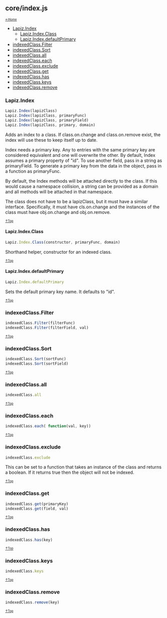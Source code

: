 ## core/index.js<a name="__top"></a>

<sub><sup>[&larr;Home](index.md)</sup></sub>

* [Lapiz.Index](#Lapiz.Index)
  * [Lapiz.Index.Class](#Lapiz.Index.Class)
  * [Lapiz.Index.defaultPrimary](#Lapiz.Index.defaultPrimary)
* [indexedClass.Filter](#indexedClass.Filter)
* [indexedClass.Sort](#indexedClass.Sort)
* [indexedClass.all](#indexedClass.all)
* [indexedClass.each](#indexedClass.each)
* [indexedClass.exclude](#indexedClass.exclude)
* [indexedClass.get](#indexedClass.get)
* [indexedClass.has](#indexedClass.has)
* [indexedClass.keys](#indexedClass.keys)
* [indexedClass.remove](#indexedClass.remove)

### <a name='Lapiz.Index'></a>Lapiz.Index
```javascript
Lapiz.Index(lapizClass)
Lapiz.Index(lapizClass, primaryFunc)
Lapiz.Index(lapizClass, primaryField)
Lapiz.Index(lapizClass, primary, domain)
```
Adds an index to a class. If class.on.change and class.on.remove exist,
the index will use these to keep itself up to date.

Index needs a primary key. Any to entries with the same primary key are
considered equivalent and one will overwrite the other. By default, Index
assumes a primary property of "id". To use another field, pass in a string
as primaryField. To generate a primary key from the data in the object,
pass in a function as primaryFunc.

By default, the Index methods will be attached directly to the class. If
this would cause a namespace collision, a string can be provided as a
domain and all methods will be attached in that namespace.

The class does not have to be a lapizClass, but it must have a similar
interface. Specifically, it must have cls.on.change and the instances of
the class must have obj.on.change and obj.on.remove.

<sub><sup>[&uarr;Top](#__top)</sup></sub>

#### <a name='Lapiz.Index.Class'></a>Lapiz.Index.Class
```javascript
Lapiz.Index.Class(constructor, primaryFunc, domain)
```
Shorthand helper, constructor for an indexed class.

<sub><sup>[&uarr;Top](#__top)</sup></sub>

#### <a name='Lapiz.Index.defaultPrimary'></a>Lapiz.Index.defaultPrimary
```javascript
Lapiz.Index.defaultPrimary
```
Sets the default primary key name. It defaults to "id".

<sub><sup>[&uarr;Top](#__top)</sup></sub>

### <a name='indexedClass.Filter'></a>indexedClass.Filter
```javascript
indexedClass.Filter(filterFunc)
indexedClass.Filter(filterField, val)
```

<sub><sup>[&uarr;Top](#__top)</sup></sub>

### <a name='indexedClass.Sort'></a>indexedClass.Sort
```javascript
indexedClass.Sort(sortFunc)
indexedClass.Sort(sortField)
```

<sub><sup>[&uarr;Top](#__top)</sup></sub>

### <a name='indexedClass.all'></a>indexedClass.all
```javascript
indexedClass.all
```

<sub><sup>[&uarr;Top](#__top)</sup></sub>

### <a name='indexedClass.each'></a>indexedClass.each
```javascript
indexedClass.each( function(val, key))
```

<sub><sup>[&uarr;Top](#__top)</sup></sub>

### <a name='indexedClass.exclude'></a>indexedClass.exclude
```javascript
indexedClass.exclude
```
This can be set to a function that takes an instance of the class and
returns a boolean. If it returns true then the object will not be
indexed.

<sub><sup>[&uarr;Top](#__top)</sup></sub>

### <a name='indexedClass.get'></a>indexedClass.get
```javascript
indexedClass.get(primaryKey)
indexedClass.get(field, val)
```

<sub><sup>[&uarr;Top](#__top)</sup></sub>

### <a name='indexedClass.has'></a>indexedClass.has
```javascript
indexedClass.has(key)
```

<sub><sup>[&uarr;Top](#__top)</sup></sub>

### <a name='indexedClass.keys'></a>indexedClass.keys
```javascript
indexedClass.keys
```

<sub><sup>[&uarr;Top](#__top)</sup></sub>

### <a name='indexedClass.remove'></a>indexedClass.remove
```javascript
indexedClass.remove(key)
```

<sub><sup>[&uarr;Top](#__top)</sup></sub>
